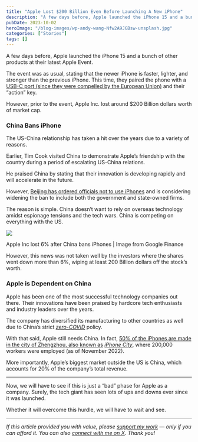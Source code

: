 ```yaml
---
title: "Apple Lost $200 Billion Even Before Launching A New iPhone"
description: "A few days before, Apple launched the iPhone 15 and a bunch of other products at their latest Apple Event. The event was as usual, stating that the newer iPhone is faster, lighter, and stronger than the previous iPhone. This time, they paired the phone with a&nbsp;USB-C port (since they were compelled by the European [&hellip;]"
pubDate: 2023-10-02
heroImage: "/blog-images/wp-andy-wang-Nfw2A9JGBsw-unsplash.jpg"
categories: ["Stories"]
tags: []
---
```


A few days before, Apple launched the iPhone 15 and a bunch of other products at their latest Apple Event.

The event was as usual, stating that the newer iPhone is faster, lighter, and stronger than the previous iPhone. This time, they paired the phone with a [USB-C port (since they were compelled by the European Union)](https://www.theguardian.com/technology/2022/oct/26/iphone-usb-c-lightning-connectors-apple-eu-rules) and their “action” key.

However, prior to the event, Apple Inc. lost around $200 Billion dollars worth of market cap.

### **China Bans iPhone**

The US-China relationship has taken a hit over the years due to a variety of reasons.

Earlier, Tim Cook visited China to demonstrate Apple’s friendship with the country during a period of escalating US-China relations.

He praised China by stating that their innovation is developing rapidly and will accelerate in the future.

However, [Beijing has ordered officials not to use iPhones](https://www.bloomberg.com/news/articles/2023-09-13/china-s-apple-iphone-ban-appears-to-be-retaliation-us-says#xj4y7vzkg) and is considering widening the ban to include both the government and state-owned firms.

The reason is simple. China doesn’t want to rely on overseas technology amidst espionage tensions and the tech wars. China is competing on everything with the US.

![](https://thedeveloperstory.com/wp-content/uploads/2023/10/screely-1695064369958-1024x784.png)

Apple Inc lost 6% after China bans iPhones | Image from Google Finance  

However, this news was not taken well by the investors where the shares went down more than 6%, wiping at least 200 Billion dollars off the stock’s worth.

### **Apple is Dependent on China**

Apple has been one of the most successful technology companies out there. Their innovations have been praised by hardcore tech enthusiasts and industry leaders over the years.

The company has diversified its manufacturing to other countries as well due to China’s strict _[zero-COVID](https://en.wikipedia.org/wiki/Zero-COVID)_ policy.

With that said, Apple still needs China. In fact, [50% of the iPhones are made in the city of Zhengzhou, also known as](https://www.nytimes.com/2016/12/29/technology/apple-iphone-china-foxconn.html) _[iPhone City](https://www.nytimes.com/2016/12/29/technology/apple-iphone-china-foxconn.html)_, where 200,000 workers were employed (as of November 2022).

More importantly, Apple’s biggest market outside the US is China, which accounts for 20% of the company’s total revenue.

* * *

Now, we will have to see if this is just a “bad” phase for Apple as a company. Surely, the tech giant has seen lots of ups and downs ever since it was launched.

Whether it will overcome this hurdle, we will have to wait and see.

* * *

_If this article provided you with value, please_ [_support my work_](https://buymeacoffee.com/viveknaskar) _— only if you can afford it. You can also_ [_connect with me on X_](https://x.com/vivek_naskar)_. Thank you!_